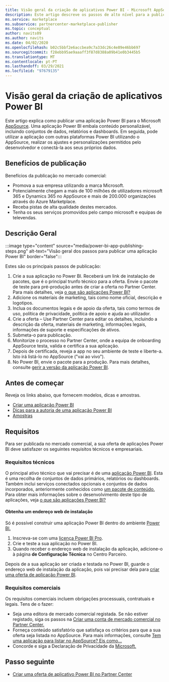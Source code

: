 ```yaml
---
title: Visão geral da criação de aplicativos Power BI - Microsoft AppSource
description: Este artigo descreve os passos de alto nível para a publicação de uma aplicação Power BI para o Microsoft AppSource. Os requisitos técnicos e empresariais que a sua aplicação Power BI deve cumprir para ser publicado no mercado comercial também são fornecidos.
ms.service: marketplace
ms.subservice: partnercenter-marketplace-publisher
ms.topic: conceptual
author: navits09
ms.author: navits
ms.date: 04/02/2020
ms.openlocfilehash: b02c5bbf2e6accbea9c7a33dc26c4e89e46bb697
ms.sourcegitcommit: f28ebb95ae9aaaff3f87d8388a09b41e0b3445b5
ms.translationtype: MT
ms.contentlocale: pt-PT
ms.lasthandoff: 03/29/2021
ms.locfileid: "97679135"
---
```

# <a name="power-bi-app-creation-overview"></a>Visão geral da criação de aplicativos Power BI

Este artigo explica como publicar uma aplicação Power BI para o Microsoft [AppSource](https://appsource.microsoft.com/). Uma aplicação Power BI embala conteúdo personalizável, incluindo conjuntos de dados, relatórios e dashboards. Em seguida, pode utilizar a aplicação com outras plataformas Power BI utilizando o AppSource, realizar os ajustes e personalizações permitidos pelo desenvolvedor e conectá-la aos seus próprios dados.

## <a name="publishing-benefits"></a>Benefícios de publicação

Benefícios da publicação no mercado comercial:

- Promova a sua empresa utilizando a marca Microsoft.
- Potencialmente chegam a mais de 100 milhões de utilizadores microsoft 365 e Dynamics 365 no AppSource e mais de 200.000 organizações através do Azure Marketplace.
- Receba pistas de alta qualidade destes mercados.
- Tenha os seus serviços promovidos pelo campo microsoft e equipas de televendas.

## <a name="overview"></a>Descrição Geral

:::image type="content" source="media/power-bi-app-publishing-steps.png" alt-text="Visão geral dos passos para publicar uma aplicação Power BI" border="false":::

Estes são os principais passos de publicação:

1. Crie a sua aplicação no Power BI. Receberá um link de instalação de pacotes, que é o principal trunfo técnico para a oferta. Envie o pacote de teste para pré-produção antes de criar a oferta no Partner Center. Para mais detalhes, veja [o que são aplicações Power BI?](/power-bi/service-template-apps-overview)
2. Adicione os materiais de marketing, tais como nome oficial, descrição e logotipos.
3. Inclua os documentos legais e de apoio da oferta, tais como termos de uso, política de privacidade, política de apoio e ajuda ao utilizador.
4. Crie a oferta – Use Partner Center para editar os detalhes, incluindo a descrição da oferta, materiais de marketing, informações legais, informações de suporte e especificações de ativos.
5. Submeta-o para publicação.
6. Monitorize o processo no Partner Center, onde a equipa de onboarding AppSource testa, valida e certifica a sua aplicação.
7. Depois de certificada, reveja a app no seu ambiente de teste e liberte-a. Isto irá listá-lo no AppSource ("vai ao vivo").
8. No Power BI, envie o pacote para a produção. Para mais detalhes, consulte [gerir a versão da aplicação Power BI](/power-bi/service-template-apps-create#manage-the-template-app-release).

## <a name="before-you-begin"></a>Antes de começar

Reveja os links abaixo, que fornecem modelos, dicas e amostras.

- [Criar uma aplicação Power BI](/power-bi/service-template-apps-create)
- [Dicas para a autoria de uma aplicação Power BI](/power-bi/service-template-apps-tips)
- [Amostras](/power-bi/service-template-apps-samples)

## <a name="requirements"></a>Requisitos

Para ser publicada no mercado comercial, a sua oferta de aplicações Power BI deve satisfazer os seguintes requisitos técnicos e empresariais.

### <a name="technical-requirements"></a>Requisitos técnicos

O principal ativo técnico que vai precisar é de uma [aplicação Power BI](/power-bi/connect-data/service-template-apps-overview). Esta é uma recolha de conjuntos de dados primários, relatórios ou dashboards. Também inclui serviços conectados opcionais e conjuntos de dados incorporados, anteriormente conhecidos como [um pacote de conteúdo.](/power-bi/service-organizational-content-pack-introduction) Para obter mais informações sobre o desenvolvimento deste tipo de aplicações, veja [o que são aplicações Power BI?](/power-bi/connect-data/service-template-apps-overview)

#### <a name="get-an-installation-web-address"></a>Obtenha um endereço web de instalação

Só é possível construir uma aplicação Power BI dentro do ambiente [Power BI.](https://powerbi.microsoft.com/)

1. Inscreva-se com uma [licença Power BI Pro](/power-bi/service-admin-purchasing-power-bi-pro).
2. Crie e teste a sua aplicação no Power BI.
3. Quando receber o endereço web de instalação da aplicação, adicione-o à página **de Configuração Técnica** no Centro Parceiro.

Depois de a sua aplicação ser criada e testada no Power BI, guarde o endereço web de instalação da aplicação, pois vai precisar dela para [criar uma oferta de aplicação Power BI](create-power-bi-app-offer.md).

### <a name="business-requirements"></a>Requisitos comerciais

Os requisitos comerciais incluem obrigações processuais, contratuais e legais. Tens de o fazer:

- Seja uma editora de mercado comercial registada. Se não estiver registado, siga os passos na [Criar uma conta de mercado comercial no Partner Center.](create-account.md)
- Forneça conteúdo satisfatório que satisfaça os critérios para que a sua oferta seja listada no AppSource. Para mais informações, consulte [Tem uma aplicação para listar no AppSource? Eis como...](https://appsource.microsoft.com/blogs/have-an-app-to-list-on-appsource-here-s-how)
- Concorde e siga a Declaração de Privacidade da [Microsoft.](https://privacy.microsoft.com/privacystatement)

## <a name="next-step"></a>Passo seguinte

- [Criar uma oferta de aplicativo Power BI no Partner Center](create-power-bi-app-offer.md)
